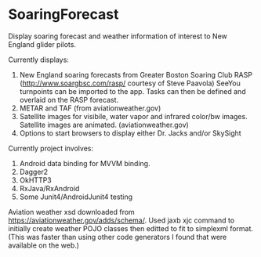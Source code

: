 # SoaringForecast
Display soaring forecast and weather information of interest to New England glider pilots.

Currently displays:
1. New England soaring forecasts from Greater Boston Soaring Club RASP (http://www.soargbsc.com/rasp/  courtesy of Steve Paavola)
   SeeYou turnpoints can be imported to the app. Tasks can then be defined and overlaid on the RASP forecast.
2. METAR and TAF (from aviationweather.gov)
3. Satellite images for visibile, water vapor and infrared color/bw images. Satellite images are animated. (aviationweather.gov)
4. Options to start browsers to display either Dr. Jacks and/or SkySight

Currently project involves:
1. Android data binding for MVVM binding.
2. Dagger2 
3. OkHTTP3
4. RxJava/RxAndroid
5. Some Junit4/AndroidJunit4 testing


Aviation weather xsd downloaded from https://aviationweather.gov/adds/schema/.
Used jaxb xjc command to initially create weather POJO classes then editted to fit to simplexml format. (This was faster than using other code generators I found that were available on the web.)

